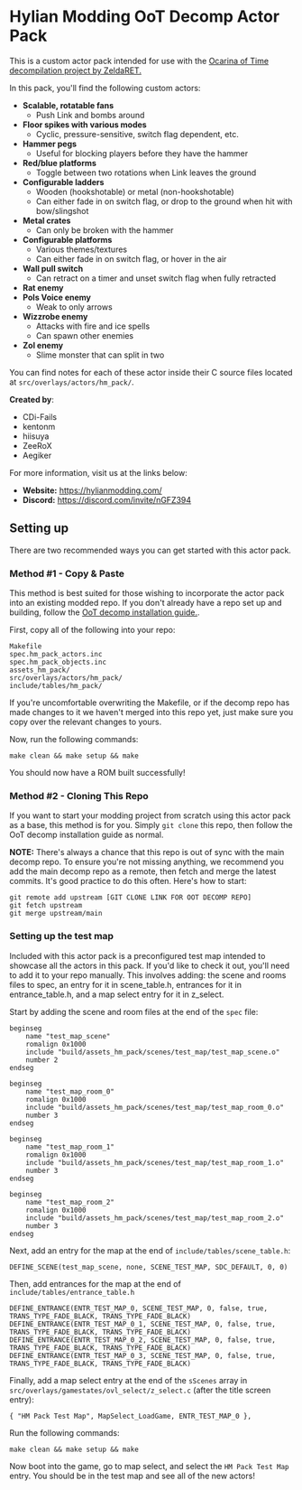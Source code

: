 # Hylian Modding OoT Decomp Actor Pack

This is a custom actor pack intended for use with the [Ocarina of Time decompilation project by ZeldaRET.](https://github.com/zeldaret/oot)

In this pack, you'll find the following custom actors:
* **Scalable, rotatable fans**
  * Push Link and bombs around 
* **Floor spikes with various modes** 
  * Cyclic, pressure-sensitive, switch flag dependent, etc.
* **Hammer pegs**
  * Useful for blocking players before they have the hammer
* **Red/blue platforms**
  * Toggle between two rotations when Link leaves the ground
* **Configurable ladders**
  * Wooden (hookshotable) or metal (non-hookshotable)
  * Can either fade in on switch flag, or drop to the ground when hit with bow/slingshot
* **Metal crates**
  * Can only be broken with the hammer 
* **Configurable platforms**
  * Various themes/textures
  * Can either fade in on switch flag, or hover in the air
* **Wall pull switch**
  * Can retract on a timer and unset switch flag when fully retracted 
* **Rat enemy**
* **Pols Voice enemy**
  * Weak to only arrows 
* **Wizzrobe enemy**
  * Attacks with fire and ice spells
  * Can spawn other enemies 
* **Zol enemy**
  * Slime monster that can split in two 

You can find notes for each of these actor inside their C source files located at ``src/overlays/actors/hm_pack/``.

**Created by**:
* CDi-Fails
* kentonm
* hiisuya
* ZeeRoX
* Aegiker

For more information, visit us at the links below:

* **Website:** <https://hylianmodding.com/>
* **Discord:** <https://discord.com/invite/nGFZ394>

## Setting up

There are two recommended ways you can get started with this actor pack.

### Method #1 - Copy & Paste
This method is best suited for those wishing to incorporate the actor pack into an existing modded repo. If you don't already have a repo set up and building, follow the [OoT decomp installation guide.](https://github.com/zeldaret/oot#installation).

First, copy all of the following into your repo:

```
Makefile
spec.hm_pack_actors.inc
spec.hm_pack_objects.inc
assets_hm_pack/
src/overlays/actors/hm_pack/
include/tables/hm_pack/
```

If you're uncomfortable overwriting the Makefile, or if the decomp repo has made changes to it we haven't merged into this repo yet, just make sure you copy over the relevant changes to yours.

Now, run the following commands:
```
make clean && make setup && make
```
You should now have a ROM built successfully!

### Method #2 - Cloning This Repo
If you want to start your modding project from scratch using this actor pack as a base, this method is for you. Simply ``git clone`` this repo, then follow the OoT decomp installation guide as normal.

**NOTE:** There's always a chance that this repo is out of sync with the main decomp repo. To ensure you're not missing anything, we recommend you add the main decomp repo as a remote, then fetch and merge the latest commits. It's good practice to do this often. Here's how to start:
```
git remote add upstream [GIT CLONE LINK FOR OOT DECOMP REPO]
git fetch upstream
git merge upstream/main
```

### Setting up the test map
Included with this actor pack is a preconfigured test map intended to showcase all the actors in this pack. If you'd like to check it out, you'll need to add it to your repo manually. This involves adding: the scene and rooms files to spec, an entry for it in scene_table.h, entrances for it in entrance_table.h, and a map select entry for it in z_select.

Start by adding the scene and room files at the end of the `spec` file:
```
beginseg
    name "test_map_scene"
    romalign 0x1000
    include "build/assets_hm_pack/scenes/test_map/test_map_scene.o"
    number 2
endseg

beginseg
    name "test_map_room_0"
    romalign 0x1000
    include "build/assets_hm_pack/scenes/test_map/test_map_room_0.o"
    number 3
endseg

beginseg
    name "test_map_room_1"
    romalign 0x1000
    include "build/assets_hm_pack/scenes/test_map/test_map_room_1.o"
    number 3
endseg

beginseg
    name "test_map_room_2"
    romalign 0x1000
    include "build/assets_hm_pack/scenes/test_map/test_map_room_2.o"
    number 3
endseg
```

Next, add an entry for the map at the end of `include/tables/scene_table.h`:
```
DEFINE_SCENE(test_map_scene, none, SCENE_TEST_MAP, SDC_DEFAULT, 0, 0)
```

Then, add entrances for the map at the end of ``include/tables/entrance_table.h``
```
DEFINE_ENTRANCE(ENTR_TEST_MAP_0, SCENE_TEST_MAP, 0, false, true, TRANS_TYPE_FADE_BLACK, TRANS_TYPE_FADE_BLACK)
DEFINE_ENTRANCE(ENTR_TEST_MAP_0_1, SCENE_TEST_MAP, 0, false, true, TRANS_TYPE_FADE_BLACK, TRANS_TYPE_FADE_BLACK)
DEFINE_ENTRANCE(ENTR_TEST_MAP_0_2, SCENE_TEST_MAP, 0, false, true, TRANS_TYPE_FADE_BLACK, TRANS_TYPE_FADE_BLACK)
DEFINE_ENTRANCE(ENTR_TEST_MAP_0_3, SCENE_TEST_MAP, 0, false, true, TRANS_TYPE_FADE_BLACK, TRANS_TYPE_FADE_BLACK)
```

Finally, add a map select entry at the end of the ``sScenes`` array in ``src/overlays/gamestates/ovl_select/z_select.c`` (after the title screen entry):
```
{ "HM Pack Test Map", MapSelect_LoadGame, ENTR_TEST_MAP_0 },
```

Run the following commands:
```
make clean && make setup && make
```

Now boot into the game, go to map select, and select the `HM Pack Test Map` entry. You should be in the test map and see all of the new actors!
